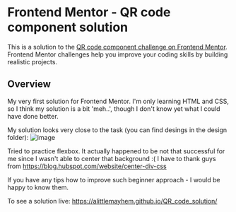 # Frontend Mentor - QR code component solution

This is a solution to the [QR code component challenge on Frontend Mentor](https://www.frontendmentor.io/challenges/qr-code-component-iux_sIO_H). Frontend Mentor challenges help you improve your coding skills by building realistic projects. 

## Overview

My very first solution for Frontend Mentor. 
I'm only learning HTML and CSS, so I think my solution is a bit 'meh..', though I don't know yet what I could have done better.

My solution looks very close to the task (you can find desings in the design folder):
![image](https://user-images.githubusercontent.com/67162021/236631218-33113fcf-e068-42e9-bf38-f52d61d2c0d9.png)


Tried to practice flexbox.
It actually happened to be not that successful for me since I wasn't able to center that background :(
I have to thank guys from https://blog.hubspot.com/website/center-div-css


If you have any tips how to improve such beginner approach - I would be happy to know them.


To see a solution live:
https://alittlemayhem.github.io/QR_code_solution/
